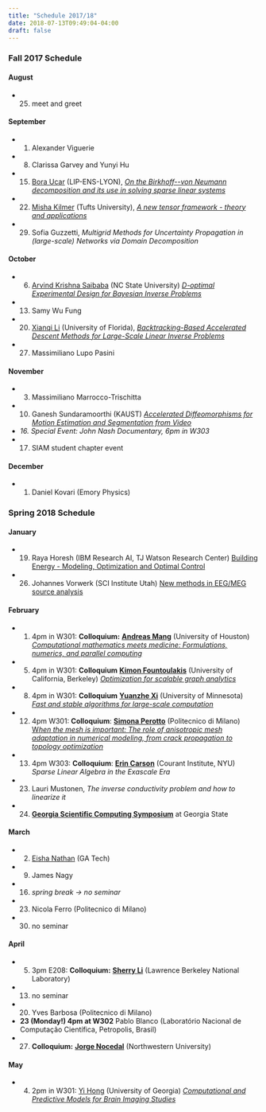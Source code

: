 ```yaml
---
title: "Schedule 2017/18"
date: 2018-07-13T09:49:04-04:00
draft: false
---
```


### Fall 2017 Schedule

#### August

* 25. meet and greet

#### September

* 1. Alexander Viguerie 
* 8. Clarissa Garvey and Yunyi Hu 
* 15. [Bora Ucar](http://perso.ens-lyon.fr/bora.ucar/) (LIP-ENS-LYON), [*On the Birkhoff--von Neumann decomposition and its use in solving sparse linear systems*](http://www.mathcs.emory.edu/seminar-flyers/seminar-01161.pdf)
* 22. [Misha Kilmer](http://emerald.tufts.edu/~mkilme01/) (Tufts University), [*A new tensor framework - theory and applications*](http://www.mathcs.emory.edu/seminar-flyers/seminar-01162.pdf)
* 29. Sofia Guzzetti, *Multigrid Methods for Uncertainty Propagation in (large-scale) Networks via Domain Decomposition*

#### October

* 6.  [Arvind Krishna Saibaba](http://www4.ncsu.edu/~asaibab/) (NC State University) [*D-optimal Experimental Design for Bayesian Inverse Problems*](http://www.mathcs.emory.edu/seminar-flyers/seminar-01169.pdf)
* 13. Samy Wu Fung
* 20. [Xianqi Li](https://people.clas.ufl.edu/xianqili/) (University of Florida), [*Backtracking-Based Accelerated Descent Methods for Large-Scale Linear Inverse Problems*](http://www.mathcs.emory.edu/seminar-flyers/seminar-01173.pdf)
* 27. Massimiliano Lupo Pasini 

#### November

* 3. Massimiliano Marrocco-Trischitta
* 10. Ganesh Sundaramoorthi (KAUST) [*Accelerated Diffeomorphisms for Motion Estimation and Segmentation from Video*](http://www.mathcs.emory.edu/site/events/general-information/seminar.php?SEMID=1175)
* *16. Special Event: John Nash Documentary, 6pm in W303*
* 17. SIAM student chapter event

#### December

* 1. Daniel Kovari (Emory Physics)


### Spring 2018 Schedule

#### January
* 19. Raya Horesh (IBM Research AI, TJ Watson Research Center) [Building Energy - Modeling, Optimization and Optimal Control](http://www.mathcs.emory.edu/site/events/general-information/seminar.php?SEMID=1191)
* 26. Johannes Vorwerk (SCI Institute Utah) [New methods in EEG/MEG source analysis](http://www.mathcs.emory.edu/site/events/general-information/seminar.php?SEMID=1192)

#### February
* 1. 4pm in W301: **Colloquium:** [**Andreas Mang**](https://www.math.uh.edu/~andreas/) (University of Houston) [*Computational mathematics meets medicine: Formulations, numerics, and parallel computing*](http://www.mathcs.emory.edu/seminar-flyers/seminar-01207.pdf)
* 5. 4pm in W301: **Colloquium** [**Kimon Fountoulakis**](http://www1.icsi.berkeley.edu/~kfount/) (University of California, Berkeley) [*Optimization for scalable graph analytics*](http://www.mathcs.emory.edu/site/events/general-information/seminar.php?SEMID=1208)
* 8. 4pm in W301: **Colloquium** [**Yuanzhe Xi**](http://www-users.cs.umn.edu/~yxi/) (University of Minnesota) [*Fast and stable algorithms for large-scale computation*](http://www.mathcs.emory.edu/site/events/general-information/seminar.php?SEMID=1209)
* 12. 4pm W301: **Colloquium**: [**Simona Perotto**](http://www1.mate.polimi.it/simona/index.html) (Politecnico di Milano) [W*hen the mesh is important: The role of anisotropic mesh adaptation in numerical modeling, from crack propagation to topology optimization*](http://www.mathcs.emory.edu/site/events/general-information/seminar.php?SEMID=1206)
* 13. 4pm W303: **Colloquium**: [**Erin Carson**](https://math.nyu.edu/~erinc/) (Courant Institute, NYU) *Sparse Linear Algebra in the Exascale Era*
* 23. Lauri Mustonen, *The inverse conductivity problem and how to linearize it*
* 24. [**Georgia Scientific Computing Symposium**](https://math.gsu.edu/xye/public/gscs/gscs2018.html) at Georgia State

#### March
* 2. [Eisha Nathan](https://www.cc.gatech.edu/grads/e/enathan3/) (GA Tech)
* 9. James Nagy
* 16. *spring break -> no seminar*
* 23. Nicola Ferro (Politecnico di Milano)
* 30. no seminar

#### April
* 5. 3pm E208: **Colloquium:** [**Sherry Li**](http://crd-legacy.lbl.gov/~xiaoye/) (Lawrence Berkeley National Laboratory)
* 13. no seminar
* 20. Yves Barbosa (Politecnico di Milano)
* **23 (Monday!) 4pm at W302** Pablo Blanco (Laboratório Nacional de Computação Científica, Petropolis, Brasil) 
* 27. **Colloquium:** [**Jorge Nocedal**](http://users.iems.northwestern.edu/~nocedal/) (Northwestern University)

#### May
* 4. 2pm in W301: [Yi Hong](http://cobweb.cs.uga.edu/~yihong/) (University of Georgia) [*Computational and Predictive Models for Brain Imaging Studies*](http://www.mathcs.emory.edu/site/events/general-information/seminar.php?SEMID=1236)

